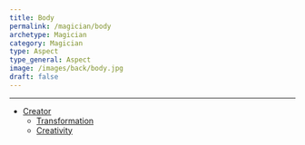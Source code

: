 ```yaml
---
title: Body
permalink: /magician/body
archetype: Magician
category: Magician
type: Aspect
type_general: Aspect
image: /images/back/body.jpg
draft: false
---
```


---
- [Creator](/magician/body/creator)
  - [Transformation](/magician/body/creator/transformation)
  - [Creativity](/magician/body/creator/creativity)
